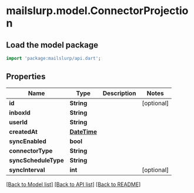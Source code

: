 # mailslurp.model.ConnectorProjection

## Load the model package
```dart
import 'package:mailslurp/api.dart';
```

## Properties
Name | Type | Description | Notes
------------ | ------------- | ------------- | -------------
**id** | **String** |  | [optional] 
**inboxId** | **String** |  | 
**userId** | **String** |  | 
**createdAt** | [**DateTime**](DateTime) |  | 
**syncEnabled** | **bool** |  | 
**connectorType** | **String** |  | 
**syncScheduleType** | **String** |  | 
**syncInterval** | **int** |  | [optional] 

[[Back to Model list]](../README#documentation-for-models) [[Back to API list]](../README#documentation-for-api-endpoints) [[Back to README]](../README)


